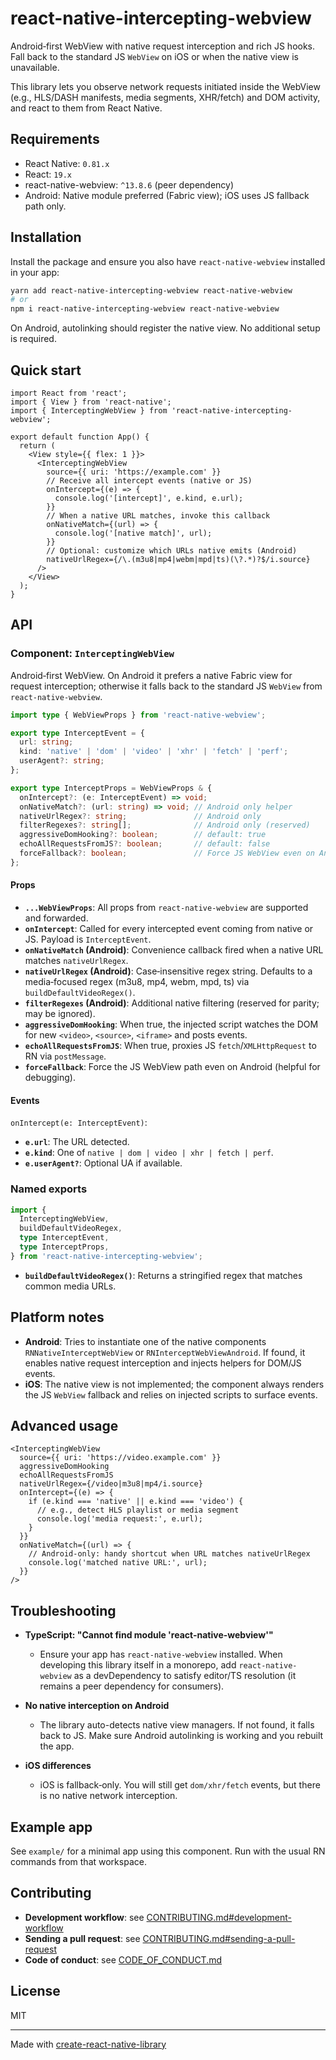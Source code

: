 # react-native-intercepting-webview

Android‑first WebView with native request interception and rich JS hooks. Fall back to the standard JS `WebView` on iOS or when the native view is unavailable.

This library lets you observe network requests initiated inside the WebView (e.g., HLS/DASH manifests, media segments, XHR/fetch) and DOM activity, and react to them from React Native.

## Requirements

- React Native: `0.81.x`
- React: `19.x`
- react-native-webview: `^13.8.6` (peer dependency)
- Android: Native module preferred (Fabric view); iOS uses JS fallback path only.

## Installation

Install the package and ensure you also have `react-native-webview` installed in your app:

```sh
yarn add react-native-intercepting-webview react-native-webview
# or
npm i react-native-intercepting-webview react-native-webview
```

On Android, autolinking should register the native view. No additional setup is required.

## Quick start

```tsx
import React from 'react';
import { View } from 'react-native';
import { InterceptingWebView } from 'react-native-intercepting-webview';

export default function App() {
  return (
    <View style={{ flex: 1 }}>
      <InterceptingWebView
        source={{ uri: 'https://example.com' }}
        // Receive all intercept events (native or JS)
        onIntercept={(e) => {
          console.log('[intercept]', e.kind, e.url);
        }}
        // When a native URL matches, invoke this callback
        onNativeMatch={(url) => {
          console.log('[native match]', url);
        }}
        // Optional: customize which URLs native emits (Android)
        nativeUrlRegex={/\.(m3u8|mp4|webm|mpd|ts)(\?.*)?$/i.source}
      />
    </View>
  );
}
```

## API

### Component: `InterceptingWebView`

Android‑first WebView. On Android it prefers a native Fabric view for request interception; otherwise it falls back to the standard JS `WebView` from `react-native-webview`.

```ts
import type { WebViewProps } from 'react-native-webview';

export type InterceptEvent = {
  url: string;
  kind: 'native' | 'dom' | 'video' | 'xhr' | 'fetch' | 'perf';
  userAgent?: string;
};

export type InterceptProps = WebViewProps & {
  onIntercept?: (e: InterceptEvent) => void;
  onNativeMatch?: (url: string) => void; // Android only helper
  nativeUrlRegex?: string;               // Android only
  filterRegexes?: string[];              // Android only (reserved)
  aggressiveDomHooking?: boolean;        // default: true
  echoAllRequestsFromJS?: boolean;       // default: false
  forceFallback?: boolean;               // Force JS WebView even on Android
};
```

#### Props

- __`...WebViewProps`__: All props from `react-native-webview` are supported and forwarded.
- __`onIntercept`__: Called for every intercepted event coming from native or JS. Payload is `InterceptEvent`.
- __`onNativeMatch` (Android)__: Convenience callback fired when a native URL matches `nativeUrlRegex`.
- __`nativeUrlRegex` (Android)__: Case‑insensitive regex string. Defaults to a media‑focused regex (m3u8, mp4, webm, mpd, ts) via `buildDefaultVideoRegex()`.
- __`filterRegexes` (Android)__: Additional native filtering (reserved for parity; may be ignored).
- __`aggressiveDomHooking`__: When true, the injected script watches the DOM for new `<video>`, `<source>`, `<iframe>` and posts events.
- __`echoAllRequestsFromJS`__: When true, proxies JS `fetch`/`XMLHttpRequest` to RN via `postMessage`.
- __`forceFallback`__: Force the JS WebView path even on Android (helpful for debugging).

#### Events

`onIntercept(e: InterceptEvent)`:

- __`e.url`__: The URL detected.
- __`e.kind`__: One of `native | dom | video | xhr | fetch | perf`.
- __`e.userAgent?`__: Optional UA if available.

### Named exports

```ts
import {
  InterceptingWebView,
  buildDefaultVideoRegex,
  type InterceptEvent,
  type InterceptProps,
} from 'react-native-intercepting-webview';
```

- __`buildDefaultVideoRegex()`__: Returns a stringified regex that matches common media URLs.

## Platform notes

- __Android__: Tries to instantiate one of the native components `RNNativeInterceptWebView` or `RNInterceptWebViewAndroid`. If found, it enables native request interception and injects helpers for DOM/JS events.
- __iOS__: The native view is not implemented; the component always renders the JS `WebView` fallback and relies on injected scripts to surface events.

## Advanced usage

```tsx
<InterceptingWebView
  source={{ uri: 'https://video.example.com' }}
  aggressiveDomHooking
  echoAllRequestsFromJS
  nativeUrlRegex={/video|m3u8|mp4/i.source}
  onIntercept={(e) => {
    if (e.kind === 'native' || e.kind === 'video') {
      // e.g., detect HLS playlist or media segment
      console.log('media request:', e.url);
    }
  }}
  onNativeMatch={(url) => {
    // Android-only: handy shortcut when URL matches nativeUrlRegex
    console.log('matched native URL:', url);
  }}
/> 
```

## Troubleshooting

- __TypeScript: "Cannot find module 'react-native-webview'"__
  - Ensure your app has `react-native-webview` installed. When developing this library itself in a monorepo, add `react-native-webview` as a devDependency to satisfy editor/TS resolution (it remains a peer dependency for consumers).

- __No native interception on Android__
  - The library auto-detects native view managers. If not found, it falls back to JS. Make sure Android autolinking is working and you rebuilt the app.

- __iOS differences__
  - iOS is fallback‑only. You will still get `dom/xhr/fetch` events, but there is no native network interception.

## Example app

See `example/` for a minimal app using this component. Run with the usual RN commands from that workspace.

## Contributing

- __Development workflow__: see [CONTRIBUTING.md#development-workflow](CONTRIBUTING.md#development-workflow)
- __Sending a pull request__: see [CONTRIBUTING.md#sending-a-pull-request](CONTRIBUTING.md#sending-a-pull-request)
- __Code of conduct__: see [CODE_OF_CONDUCT.md](CODE_OF_CONDUCT.md)

## License

MIT

---

Made with [create-react-native-library](https://github.com/callstack/react-native-builder-bob)

